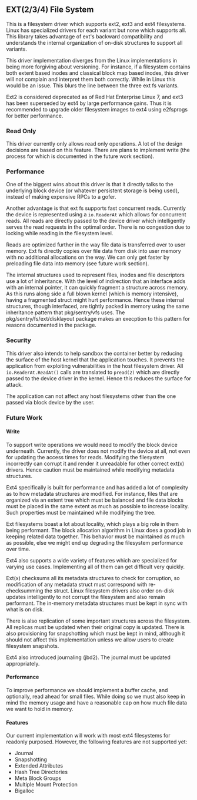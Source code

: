 ## EXT(2/3/4) File System

This is a filesystem driver which supports ext2, ext3 and ext4 filesystems.
Linux has specialized drivers for each variant but none which supports all. This
library takes advantage of ext's backward compatibility and understands the
internal organization of on-disk structures to support all variants.

This driver implementation diverges from the Linux implementations in being more
forgiving about versioning. For instance, if a filesystem contains both extent
based inodes and classical block map based inodes, this driver will not complain
and interpret them both correctly. While in Linux this would be an issue. This
blurs the line between the three ext fs variants.

Ext2 is considered deprecated as of Red Hat Enterprise Linux 7, and ext3 has
been superseded by ext4 by large performance gains. Thus it is recommended to
upgrade older filesystem images to ext4 using e2fsprogs for better performance.

### Read Only

This driver currently only allows read only operations. A lot of the design
decisions are based on this feature. There are plans to implement write (the
process for which is documented in the future work section).

### Performance

One of the biggest wins about this driver is that it directly talks to the
underlying block device (or whatever persistent storage is being used), instead
of making expensive RPCs to a gofer.

Another advantage is that ext fs supports fast concurrent reads. Currently the
device is represented using a `io.ReaderAt` which allows for concurrent reads.
All reads are directly passed to the device driver which intelligently serves
the read requests in the optimal order. There is no congestion due to locking
while reading in the filesystem level.

Reads are optimized further in the way file data is transferred over to user
memory. Ext fs directly copies over file data from disk into user memory with no
additional allocations on the way. We can only get faster by preloading file
data into memory (see future work section).

The internal structures used to represent files, inodes and file descriptors use
a lot of inheritance. With the level of indirection that an interface adds with
an internal pointer, it can quickly fragment a structure across memory. As this
runs along side a full blown kernel (which is memory intensive), having a
fragmented struct might hurt performance. Hence these internal structures,
though interfaced, are tightly packed in memory using the same inheritance
pattern that pkg/sentry/vfs uses. The pkg/sentry/fs/ext/disklayout package makes
an execption to this pattern for reasons documented in the package.

### Security

This driver also intends to help sandbox the container better by reducing the
surface of the host kernel that the application touches. It prevents the
application from exploiting vulnerabilities in the host filesystem driver. All
`io.ReaderAt.ReadAt()` calls are translated to `pread(2)` which are directly
passed to the device driver in the kernel. Hence this reduces the surface for
attack.

The application can not affect any host filesystems other than the one passed
via block device by the user.

### Future Work

#### Write

To support write operations we would need to modify the block device underneath.
Currently, the driver does not modify the device at all, not even for updating
the access times for reads. Modifying the filesystem incorrectly can corrupt it
and render it unreadable for other correct ext(x) drivers. Hence caution must be
maintained while modifying metadata structures.

Ext4 specifically is built for performance and has added a lot of complexity as
to how metadata structures are modified. For instance, files that are organized
via an extent tree which must be balanced and file data blocks must be placed in
the same extent as much as possible to increase locality. Such properties must
be maintained while modifying the tree.

Ext filesystems boast a lot about locality, which plays a big role in them being
performant. The block allocation algorithm in Linux does a good job in keeping
related data together. This behavior must be maintained as much as possible,
else we might end up degrading the filesystem performance over time.

Ext4 also supports a wide variety of features which are specialized for varying
use cases. Implementing all of them can get difficult very quickly.

Ext(x) checksums all its metadata structures to check for corruption, so
modification of any metadata struct must correspond with re-checksumming the
struct. Linux filesystem drivers also order on-disk updates intelligently to not
corrupt the filesystem and also remain performant. The in-memory metadata
structures must be kept in sync with what is on disk.

There is also replication of some important structures across the filesystem.
All replicas must be updated when their original copy is updated. There is also
provisioning for snapshotting which must be kept in mind, although it should not
affect this implementation unless we allow users to create filesystem snapshots.

Ext4 also introduced journaling (jbd2). The journal must be updated
appropriately.

#### Performance

To improve performance we should implement a buffer cache, and optionally, read
ahead for small files. While doing so we must also keep in mind the memory usage
and have a reasonable cap on how much file data we want to hold in memory.

#### Features

Our current implementation will work with most ext4 filesystems for readonly
purposed. However, the following features are not supported yet:

-   Journal
-   Snapshotting
-   Extended Attributes
-   Hash Tree Directories
-   Meta Block Groups
-   Multiple Mount Protection
-   Bigalloc

